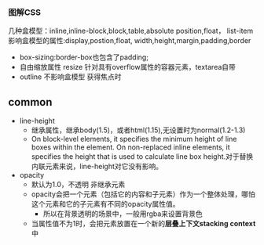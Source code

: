 ### 图解CSS
几种盒模型：inline,inline-block,block,table,absolute position,float， list-item
影响盒模型的属性:display,postion,float,  width,height,margin,padding,border
+ box-sizing:border-box也包含了padding;
+ 自由缩放属性 resize 针对具有overflow属性的容器元素，textarea自带
+ outline 不影响盒模型  获得焦点时

## common
+ line-height 
  + 继承属性，继承body(1.5)，或者html(1.15),无设置时为normal(1.2-1.3)
  + On block-level elements, it specifies the minimum height of line boxes within the element. On non-replaced inline elements, it specifies the height that is used to calculate line box height.对于替换内联元素来说，line-height对它没有影响。
+ opacity
  + 默认为1.0，不透明 非继承元素
  + opacity会把一个元素（包括它的内容和子元素）作为一个整体处理，哪怕这个元素和它的子元素有不同的opacity属性值。
    + 所以在背景透明的场景中，一般用rgba来设置背景色
  + 当属性值不为1时，会把元素放置在一个新的**层叠上下文stacking context**中







	



